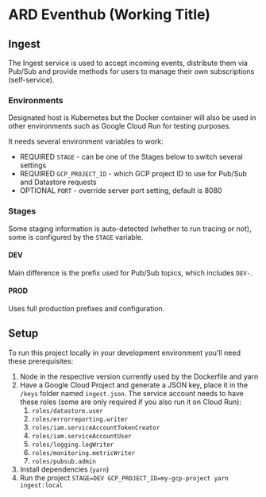 # ARD Eventhub (Working Title)

## Ingest

The Ingest service is used to accept incoming events, distribute them via Pub/Sub and provide methods for users to manage their own subscriptions (self-service).  

### Environments

Designated host is Kubernetes but the Docker container will also be used in other environments such as Google Cloud Run for testing purposes.

It needs several environment variables to work:

- REQUIRED `STAGE` - can be one of the Stages below to switch several settings
- REQUIRED `GCP_PROJECT_ID` - which GCP project ID to use for Pub/Sub and Datastore requests
- OPTIONAL `PORT` - override server port setting, default is 8080

### Stages

Some staging information is auto-detected (whether to run tracing or not), some is configured by the `STAGE` variable.

#### DEV

Main difference is the prefix used for Pub/Sub topics, which includes `DEV-`.

#### PROD

Uses full production prefixes and configuration.

## Setup

To run this project locally in your development environment you'll need these prerequisites:

1. Node in the respective version currently used by the Dockerfile and yarn
2. Have a Google Cloud Project and generate a JSON key, place it in the `/keys` folder named `ingest.json`. The service account needs to have these roles (some are only required if you also run it on Cloud Run):
   1. `roles/datastore.user`
   2. `roles/errorreporting.writer`
   3. `roles/iam.serviceAccountTokenCreator`
   4. `roles/iam.serviceAccountUser`
   5. `roles/logging.logWriter`
   6. `roles/monitoring.metricWriter`
   7. `roles/pubsub.admin`
3. Install dependencies (`yarn`)
4. Run the project `STAGE=DEV GCP_PROJECT_ID=my-gcp-project yarn ingest:local`
